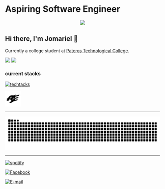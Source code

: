# Aspiring Software Engineer

<div align="center">
  <picture>
    <source srcset="https://media.giphy.com/media/Ws6T5PN7wHv3cY8xy8/giphy.gif" media="(prefers-color-scheme: dark)" />
    <img src="https://media.giphy.com/media/UtnxCnjWAOL1J6TNUR/giphy.gif" />
  </picture>
</div>

## Hi there, I'm Jomariel 👋

Currently a college student at [Pateros Technological College](https://www.facebook.com/ptc1993/).

<picture>
  <source srcset="https://github-readme-stats.vercel.app/api?username=jmrl23&count_private=false&theme=tokyonight&rank_icon=github&hide=contribs,issues&hide_border=true" media="(prefers-color-scheme: dark)" />
  <img src="https://github-readme-stats.vercel.app/api?username=jmrl23&count_private=false&rank_icon=github&hide=contribs,issues&hide_border=true" />
</picture>

<picture>
  <source srcset="https://streak-stats.demolab.com/?user=jmrl23&theme=tokyonight&hide_border=true&hide_longest_streak=true&card_width=450&card_height=170" media="(prefers-color-scheme: dark)" />
  <img src="https://streak-stats.demolab.com/?user=jmrl23&theme=meta-light&hide_border=true&hide_longest_streak=true&card_width=450&card_height=170" />
</picture>

### current stacks

[![techtacks](https://skillicons.dev/icons?i=typescript,react,tailwind,express,prisma,docker&theme=dark)](https://github.com/jmrl23)

<a href="https://fastify.dev/">
  <picture>
    <source srcset="https://raw.githubusercontent.com/fastify/graphics/master/fastify-1000px-square-01.svg" width="50" media="(prefers-color-scheme: dark)" />
    <img src="https://raw.githubusercontent.com/fastify/graphics/master/fastify-1000px-square-02.svg" width="50" />
  </picture>
</a>

---

<picture>
  <source media="(prefers-color-scheme: dark)" srcset="https://raw.githubusercontent.com/jmrl23/jmrl23/snk/github-contribution-grid-snake-dark.svg">
  <img alt="github contribution grid snake animation" src="https://raw.githubusercontent.com/jmrl23/jmrl23/snk/github-contribution-grid-snake.svg">
</picture>

---

[![spotify](https://img.shields.io/endpoint?style=for-the-badge&url=https%3A%2F%2Fspotapi-one.vercel.app%2Fbadge%2Fspotify%3Fkey%3Deb362a)](https://www.youtube.com/watch?v=xvFZjo5PgG0)

[![Facebook](https://img.shields.io/badge/facebook-Jomariel-transparent?style=social&logo=facebook)](https://www.facebook.com/4a6d724c3233)

[![E-mail](https://img.shields.io/badge/Email-gaiterajomariel@gmail.com-transparent?style=social&logo=gmail)](mailto:gaiterajomariel@gmail.com)
